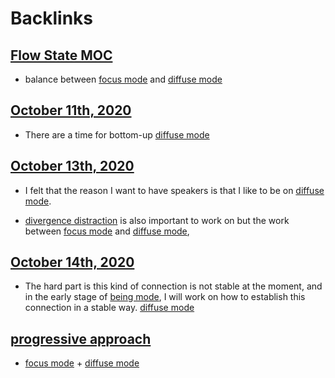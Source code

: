 
# Backlinks
## [Flow State MOC](<Flow State MOC.md>)
- balance between [focus mode](<focus mode.md>) and [diffuse mode](<diffuse mode.md>)

## [October 11th, 2020](<October 11th, 2020.md>)
- There are a time for bottom-up [diffuse mode](<diffuse mode.md>)

## [October 13th, 2020](<October 13th, 2020.md>)
- I felt that the reason I want to have speakers is that I like to be on [diffuse mode](<diffuse mode.md>).

- [divergence distraction](<divergence distraction.md>) is also important to work on but the work between [focus mode](<focus mode.md>) and [diffuse mode](<diffuse mode.md>),

## [October 14th, 2020](<October 14th, 2020.md>)
- The hard part is this kind of connection is not stable at the moment, and in the early stage of [being mode](<being mode.md>), I will work on how to establish this connection in a stable way. [diffuse mode](<diffuse mode.md>)

## [progressive approach](<progressive approach.md>)
- [focus mode](<focus mode.md>) + [diffuse mode](<diffuse mode.md>)

